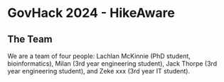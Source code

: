 # GovHack 2024 - HikeAware

## The Team
We are a team of four people: Lachlan McKinnie (PhD student, bioinformatics), Milan (3rd year engineering student), Jack Thorpe (3rd year engineering student), 
and Zeke xxx (3rd year IT student).

